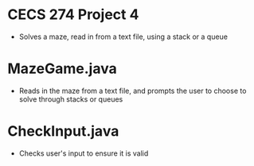 # CECS 274 Project 4
* Solves a maze, read in from a text file, using a stack or a queue

# MazeGame.java
* Reads in the maze from a text file, and prompts the user to choose to solve through stacks or queues

# CheckInput.java
* Checks user's input to ensure it is valid